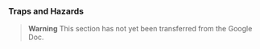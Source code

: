 ### Traps and Hazards

> **Warning**
> This section has not yet been transferred from the Google Doc.
